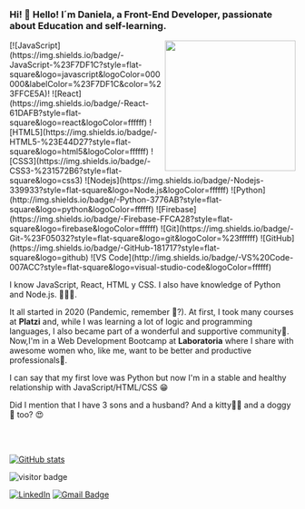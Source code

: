 

<h3> Hi! 👋 Hello! I´m Daniela, a Front-End Developer, passionate about Education and self-learning. </h3>
<img align='right' src= "https://user-images.githubusercontent.com/72564646/138130223-357f828d-caf0-4ab8-b966-803125289dcc.png"  width="230">
[![JavaScript](https://img.shields.io/badge/-JavaScript-%23F7DF1C?style=flat-square&logo=javascript&logoColor=000000&labelColor=%23F7DF1C&color=%23FFCE5A)!
![React](https://img.shields.io/badge/-React-61DAFB?style=flat-square&logo=react&logoColor=ffffff)
![HTML5](https://img.shields.io/badge/-HTML5-%23E44D27?style=flat-square&logo=html5&logoColor=ffffff)
![CSS3](https://img.shields.io/badge/-CSS3-%231572B6?style=flat-square&logo=css3)
![Nodejs](https://img.shields.io/badge/-Nodejs-339933?style=flat-square&logo=Node.js&logoColor=ffffff)
![Python](http://img.shields.io/badge/-Python-3776AB?style=flat-square&logo=python&logoColor=ffffff)
![Firebase](https://img.shields.io/badge/-Firebase-FFCA28?style=flat-square&logo=firebase&logoColor=ffffff)
![Git](https://img.shields.io/badge/-Git-%23F05032?style=flat-square&logo=git&logoColor=%23ffffff)
![GitHub](https://img.shields.io/badge/-GitHub-181717?style=flat-square&logo=github)
![VS Code](http://img.shields.io/badge/-VS%20Code-007ACC?style=flat-square&logo=visual-studio-code&logoColor=ffffff)

I know JavaScript, React, HTML y CSS. I also have knowledge of Python and Node.js.  👩🏻‍💻.
 
It all started in 2020 (Pandemic, remember 😬?). At first, I took many courses at **Platzi** and, while I was learning a lot of logic and programming languages, I also became part of a wonderful and supportive community💚. 
Now,I'm in a Web Development Bootcamp at **Laboratoria** where I share with awesome women who, like me, want to be better and productive professionals💛.
 
I can say that my first love was Python but now I'm in a stable and healthy relationship with JavaScript/HTML/CSS 😁
 
Did I mention that I have 3 sons and a husband? And a kitty🐱‍👤 and a doggy🐶 too? 😍


<br>
<br>





[![GitHub stats](https://github-readme-stats.vercel.app/api?username=danif70&show_icons=true&theme=synthwave)](https://github.com/anuraghazra/github-readme-stats)

![visitor badge](https://visitor-badge.glitch.me/badge?page_id=danif70.visitor-badge&left_color=orange&right_color=yellow&left_text=Hello%20Visitors)

<a href="https://www.linkedin.com/in/danielafunesv" target="_blank"><img src="https://img.shields.io/badge/LinkedIn-%230077B5.svg?&style=flat-square&logo=linkedin&logoColor=white" alt="LinkedIn"></a>
[![Gmail Badge](https://img.shields.io/badge/-Gmail-c14438?style=flat-square&logo=Gmail&logoColor=white&link=mailto:luiz7401@gmail.com)](mailto:danielafunesv@gmail.com)

